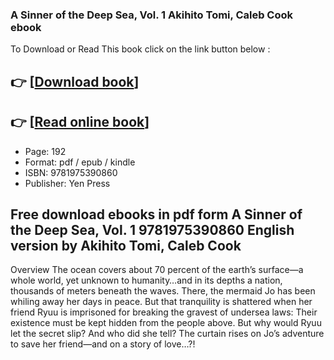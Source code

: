 ### A Sinner of the Deep Sea, Vol. 1 Akihito Tomi, Caleb Cook ebook

To Download or Read This book click on the link button below :

## 👉  [**[Download book](http://ebooksharez.info/download.php?group=book&from=github.com&id=712010&lnk=1081 "Download book")**]

## 👉  [**[Read online book](http://ebooksharez.info/download.php?group=book&from=github.com&id=712010&lnk=1081 "Read online book")**]


* Page: 192
* Format: pdf / epub / kindle
* ISBN: 9781975390860
* Publisher: Yen Press



## Free download ebooks in pdf form A Sinner of the Deep Sea, Vol. 1 9781975390860 English version by Akihito Tomi, Caleb Cook


Overview
The ocean covers about 70 percent of the earth’s surface—a whole world, yet unknown to humanity…and in its depths a nation, thousands of meters beneath the waves. There, the mermaid Jo has been whiling away her days in peace. But that tranquility is shattered when her friend Ryuu is imprisoned for breaking the gravest of undersea laws: Their existence must be kept hidden from the people above. But why would Ryuu let the secret slip? And who did she tell? The curtain rises on Jo’s adventure to save her friend—and on a story of love…?!



